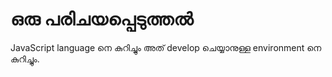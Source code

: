 # ഒരു പരിചയപ്പെടുത്തൽ

JavaScript language നെ കുറിച്ചും അത് develop ചെയ്യാനുള്ള environment നെ കുറിച്ചും.
